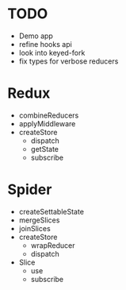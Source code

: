 # TODO

- Demo app
- refine hooks api
- look into keyed-fork
- fix types for verbose reducers

# Redux

- combineReducers
- applyMiddleware
- createStore
  - dispatch
  - getState
  - subscribe

# Spider

- createSettableState
- mergeSlices
- joinSlices
- createStore
  - wrapReducer
  - dispatch
- Slice
  - use
  - subscribe

